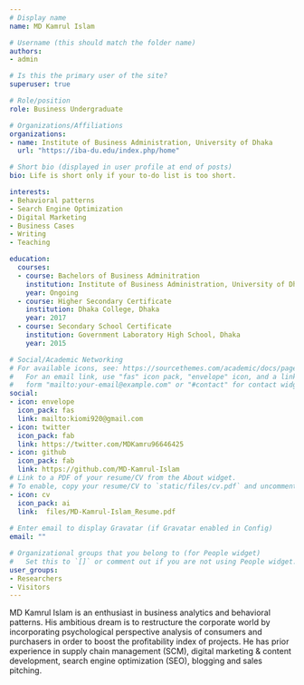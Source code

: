 ```yaml
---
# Display name
name: MD Kamrul Islam

# Username (this should match the folder name)
authors:
- admin

# Is this the primary user of the site?
superuser: true

# Role/position
role: Business Undergraduate

# Organizations/Affiliations
organizations:
- name: Institute of Business Administration, University of Dhaka
  url: "https://iba-du.edu/index.php/home"

# Short bio (displayed in user profile at end of posts)
bio: Life is short only if your to-do list is too short.

interests:
- Behavioral patterns
- Search Engine Optimization
- Digital Marketing
- Business Cases
- Writing
- Teaching

education:
  courses:
  - course: Bachelors of Business Adminitration
    institution: Institute of Business Administration, University of Dhaka
    year: Ongoing
  - course: Higher Secondary Certificate
    institution: Dhaka College, Dhaka
    year: 2017
  - course: Secondary School Certificate
    institution: Government Laboratory High School, Dhaka
    year: 2015

# Social/Academic Networking
# For available icons, see: https://sourcethemes.com/academic/docs/page-builder/#icons
#   For an email link, use "fas" icon pack, "envelope" icon, and a link in the
#   form "mailto:your-email@example.com" or "#contact" for contact widget.
social:
- icon: envelope
  icon_pack: fas
  link: mailto:kiomi920@gmail.com
- icon: twitter
  icon_pack: fab
  link: https://twitter.com/MDKamru96646425
- icon: github
  icon_pack: fab
  link: https://github.com/MD-Kamrul-Islam
# Link to a PDF of your resume/CV from the About widget.
# To enable, copy your resume/CV to `static/files/cv.pdf` and uncomment the lines below.
- icon: cv
  icon_pack: ai
  link:  files/MD-Kamrul-Islam_Resume.pdf
  
# Enter email to display Gravatar (if Gravatar enabled in Config)
email: ""

# Organizational groups that you belong to (for People widget)
#   Set this to `[]` or comment out if you are not using People widget.
user_groups:
- Researchers
- Visitors
---
```


MD Kamrul Islam is an enthusiast in business analytics and behavioral patterns. His ambitious dream is to restructure the corporate world by incorporating psychological perspective analysis of consumers and purchasers in order to boost the profitability index of projects. He has prior experience in supply chain management (SCM), digital marketing & content development, search engine optimization (SEO), blogging and sales pitching. 
